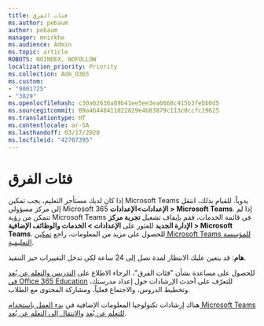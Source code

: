 ```yaml
---
title: فئات الفرق
ms.author: pebaum
author: pebaum
manager: mnirkhe
ms.audience: Admin
ms.topic: article
ROBOTS: NOINDEX, NOFOLLOW
localization_priority: Priority
ms.collection: Adm_O365
ms.custom:
- "9001725"
- "3829"
ms.openlocfilehash: c30a62636a89b41ee5ee3ea6668c415b3febb0d5
ms.sourcegitcommit: 09a46448411022829e4b83879c113c0ccfc29625
ms.translationtype: HT
ms.contentlocale: ar-SA
ms.lasthandoff: 03/17/2020
ms.locfileid: "42707395"
---
```

# <a name="teams-classes"></a>فئات الفرق

إذا كان لديك مستأجر التعليم، يجب تمكين Microsoft Teams يدوياً. للقيام بذلك، انتقل إلى مركز مسؤولي Microsoft 365 **الإعدادات>الإعدادات > Microsoft Teams**. إذا لم تتمكن من رؤية Microsoft Teams في قائمة الخدمات، فقم بإيقاف تشغيل **تجربة مركز الإدارة الجديد** للعثور على **الإعدادات > الخدمات والوظائف الإضافية > Microsoft Teams**. للحصول على مزيد من المعلومات، راجع [تمكين Microsoft Teams للمؤسسة التعليمية](https://docs.microsoft.com/microsoft-365/education/intune-edu-trial/enable-microsoft-teams#enable-microsoft-teams-for-your-school-1). 

**هام**: قد يتعين عليك الانتظار لمدة تصل إلى 24 ساعة لكي تدخل التغييرات حيز التنفيذ. 

للحصول على مساعدة بشأن "فئات الفرق"، الرجاء الاطلاع على [التدريس والتعلم عن بُعد في Office 365 Education](https://support.office.com/article/remote-teaching-and-learning-in-office-365-education-f651ccae-7b65-478b-8366-51bb884025c4) للتعرّف على أحدث الإرشادات حول إعداد مدرستك، وتخطيط الدروس، والاجتماع فعلياً، ومشاركة المحتوى مع الطلاب.

هناك إرشادات تكنولوجيا المعلومات الإضافية في [بدء العمل باستخدام Microsoft Teams للتعلم عن بُعد](https://docs.microsoft.com/MicrosoftTeams/remote-learning-edu) و[الانتقال إلى التعلم عن بُعد](https://www.microsoft.com/education/remote-learning).
